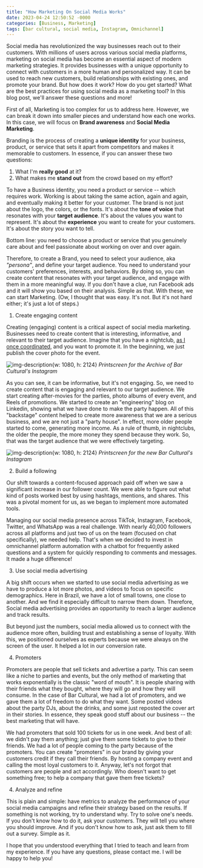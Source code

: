 ```yaml
---
title: "How Marketing On Social Media Works"
date: 2023-04-24 12:50:52 -0000
categories: [Business, Marketing]
tags: [bar cultural, social media, Instagram, Omnichannel]
---
```


Social media has revolutionized the way businesses reach out to their customers. With millions of users across various social media platforms, marketing on social media has become an essential aspect of modern marketing strategies. It provides businesses with a unique opportunity to connect with customers in a more human and personalized way. It can be used to reach new customers, build relationships with existing ones, and promote your brand. But how does it work? How do you get started? What are the best practices for using social media as a marketing tool? In this blog post, we'll answer these questions and more!

First of all, Marketing is too complex for us to address here. However, we can break it down into smaller pieces and understand how each one works. In this case, we will focus on **Brand awareness** and **Social Media Marketing**.

Branding is the process of creating a **unique identity** for your business, product, or service that sets it apart from competitors and makes it memorable to customers. In essence, if you can answer these two questions:

1.  What I'm **really good** at it?
2.  What makes me **stand out** from the crowd based on my effort?

To have a Business identity, you need a product or service -- which requires work. Working is about taking the same action, again and again, and eventually making it better for your customer. The brand is not just about the logo, the colors, or the fonts. It's about the **tone of voice** that resonates with your **target audience**. It's about the values you want to represent. It's about the **experience** you want to create for your customers. It's about the story you want to tell.

Bottom line: you need to choose a product or service that you genuinely care about and feel passionate about working on over and over again.

Therefore, to create a Brand, you need to select your audience, aka _"persona"_, and define your target audience. You need to understand your customers' preferences, interests, and behaviors. By doing so, you can create content that resonates with your target audience, and engage with them in a more meaningful way. If you don't have a clue, run Facebook ads and it will show you based on their analysis. Simple as that. With these, we can start Marketing. (Ow, I thought that was easy. It's not. But it's not hard either; it's just a lot of steps.)

1. Create engaging content

Creating (engaging) content is a critical aspect of social media marketing. Businesses need to create content that is interesting, informative, and relevant to their target audience. Imagine that you have a nightclub, [as I once coordinated](https://diogobasso.engineer/posts/my-experiencing-in-bar-cultural), and you want to promote it. In the beginning, we just publish the cover photo for the event.

![img-description](/assets/img/production/archive_posts_BarCultural.jpeg){w: 1080, h: 2124}
_Printscreen for the Archive of Bar Cultural's Instagram_

As you can see, it can be informative, but it's not engaging. So, we need to create content that is engaging and relevant to our target audience. We start creating after-movies for the parties, photo albums of every event, and Reels of promotions. We started to create an "engineering" blog on Linkedin, showing what we have done to make the party happen. All of this "backstage" content helped to create more awareness that we are a serious business, and we are not just a "party house". In effect, more older people started to come, generating more income. As a rule of thumb, in nightclubs, the older the people, the more money they spend because they work. So, that was the target audience that we were effectively targeting.

![img-description](/assets/img/production/print_bar_Cultural.jpeg){w: 1080, h: 2124}
_Printscreen for the new Bar Cultural's Instagram_

2. Build a following

Our shift towards a content-focused approach paid off when we saw a significant increase in our follower count. We were able to figure out what kind of posts worked best by using hashtags, mentions, and shares. This was a pivotal moment for us, as we began to implement more automated tools.

Managing our social media presence across TikTok, Instagram, Facebook, Twitter, and WhatsApp was a real challenge. With nearly 40,000 followers across all platforms and just two of us on the team (focused on chat specifically), we needed help. That's when we decided to invest in omnichannel platform automation with a chatbot for frequently asked questions and a system for quickly responding to comments and messages. It made a huge difference!

3.  Use social media advertising

A big shift occurs when we started to use social media advertising as we have to produce a lot more photos, and videos to focus on specific demographics. Here in Brazil, we have a lot of small towns, one close to another. And we find it especially difficult to narrow them down. Therefore, Social media advertising provides an opportunity to reach a larger audience and track results.

But beyond just the numbers, social media allowed us to connect with the audience more often, building trust and establishing a sense of loyalty. With this, we positioned ourselves as experts because we were always on the screen of the user. It helped a lot in our conversion rate.

4. Promoters

Promoters are people that sell tickets and advertise a party. This can seem like a niche to parties and events, but the only method of marketing that works exponentially is the classic "word of mouth". It is people sharing with their friends what they bought, where they will go and how they will consume. In the case of Bar Cultural, we had a lot of promoters, and we gave them a lot of freedom to do what they want. Some posted videos about the party DJs, about the drinks, and some just reposted the cover art in their stories. In essence, they speak good stuff about our business -- the best marketing that will have.

We had promoters that sold 100 tickets for us in one week. And best of all: we didn't pay them anything; just give them some tickets to give to their friends. We had a lot of people coming to the party because of the promoters. You can create "promoters" in our brand by giving your customers credit if they call their friends. By hosting a company event and calling the most loyal customers to it. Anyway, let's not forgot that customers are people and act accordingly. Who doesn't want to get something free; to help a company that gave them free tickets?

4. Analyze and refine

This is plain and simple: have metrics to analyze the performance of your social media campaigns and refine their strategy based on the results. If something is not working, try to understand why. Try to solve one's needs. If you don't know how to do it, ask your customers. They will tell you where you should improve. And if you don't know how to ask, just ask them to fill out a survey. Simple as it.

I hope that you understood everything that I tried to teach and learn from my experience. If you have any questions, please contact me. I will be happy to help you!
